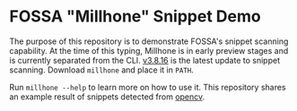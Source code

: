 # FOSSA "Millhone" Snippet Demo

The purpose of this repository is to demonstrate FOSSA's snippet scanning capability. At the time of this typing, Millhone is in early preview stages and is currently separated from the CLI. [v3.8.16](https://github.com/fossas/fossa-cli/releases/tag/v3.8.16) is the latest update to snippet scanning. Download `millhone` and place it in `PATH`.

Run `millhone --help` to learn more on how to use it. This repository shares an example result of snippets detected from [opencv](https://github.com/opencv/opencv/blob/4.x/apps/annotation/opencv_annotation.cpp).
